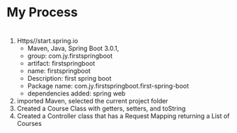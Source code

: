 # My Process
#

1. Https//start.spring.io
    - Maven, Java, Spring Boot 3.0.1,
    - group: com.jy.firstspringboot
    - artifact: firstspringboot
    - name: firstspringboot
    - Description: first spring boot
    - Package name: com.jy.firstspringboot.first-spring-boot
    - dependencies added: spring web
2. imported Maven, selected the current project folder
3. Created a Course Class with getters, setters, and toString
4. Created a Controller class that has a Request Mapping returning a List of Courses